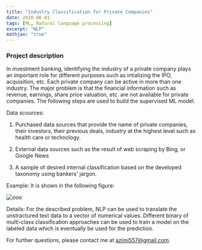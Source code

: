 ```yaml
---
title: "Industry Classification for Private Companies"
date: 2020-06-01
tags: [ML, Natural language processing]
excerpt: "NLP"
mathjax: "true"
---
```

### Project description

In investment banking, identifying the industry of a private company plays an important role for different purposes such as intializing the IPO, acquisition, etc. Each private company can be active in more than one industry. The major problem is that the financial information such as revenue, earnings, share price valuation, etc. are not available for private companies. The following steps are used to build the supervised ML model.  

Data scources: 

1. Purchased data sources that provide the name of private companies, their investors, their previous deals, industry at the highest level such as health care or technology.  

2. External data sources such as the result of web scraping by Bing, or Google News

3. A sample of desired internal classification based on the developed taxonomy using bankers' jargon.  


Example: It is shown in the following figure:

<img src="{{ site.url }}{{ site.baseurl }}/images/PEClassifiaction/PE.png" alt="ooo">

Details: For the described problem, NLP can be used to translate the unstractured text data to a vector of numerical values. Different binary of multi-class classification approaches can be used to train a model on the labeled data which is eventually be used for the prediction. 

For further questions, please contact me at azimi557@gmail.com. 
